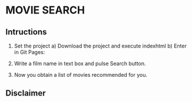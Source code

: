 # MOVIE SEARCH
## Intructions
1. Set the project
a) Download the project and execute indexhtml
b) Enter in Git Pages: 

2. Write a film name in text box and pulse Search button.

3. Now you obtain a list of movies recommended for you.

## Disclaimer

